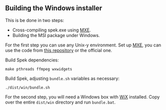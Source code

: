 ## Building the Windows installer

This is be done in two steps:

 * Cross-compiling spek.exe using [MXE](http://mxe.cc/).
 * Building the MSI package under Windows.

For the first step you can use any Unix-y environment. Set up
[MXE](http://mxe.cc/#tutorial), you can use the code from
[this repository](https://github.com/alexkay/mxe/tree/spek) or the official one.

Build Spek dependencies:

    make pthreads ffmpeg wxwidgets

Build Spek, adjusting `bundle.sh` variables as necessary:

    ./dist/win/bundle.sh

For the second step, you will need a Windows box with
[WiX](http://wix.sourceforge.net/) installed. Copy over the entire `dist/win`
directory and run `bundle.bat`.
